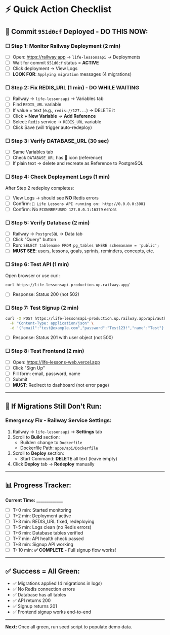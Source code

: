 # ⚡ Quick Action Checklist

## 🎯 Commit `951d0cf` Deployed - DO THIS NOW:

### ☐ Step 1: Monitor Railway Deployment (2 min)
- [ ] Open: https://railway.app → `life-lessonsapi` → Deployments
- [ ] Wait for commit `951d0cf` status = **ACTIVE**
- [ ] Click deployment → View Logs
- [ ] **LOOK FOR**: `Applying migration` messages (4 migrations)

### ☐ Step 2: Fix REDIS_URL (1 min) - DO WHILE WAITING
- [ ] Railway → `life-lessonsapi` → Variables tab
- [ ] Find `REDIS_URL` variable
- [ ] If value = text (e.g., `redis://127...`) → DELETE it
- [ ] Click **+ New Variable** → **Add Reference**
- [ ] Select: `Redis` service → `REDIS_URL` variable
- [ ] Click Save (will trigger auto-redeploy)

### ☐ Step 3: Verify DATABASE_URL (30 sec)
- [ ] Same Variables tab
- [ ] Check `DATABASE_URL` has 🔗 icon (reference)
- [ ] If plain text → delete and recreate as Reference to PostgreSQL

### ☐ Step 4: Check Deployment Logs (1 min)
After Step 2 redeploy completes:
- [ ] View Logs → should see **NO** Redis errors
- [ ] Confirm: `🚀 Life Lessons API running on: http://0.0.0.0:3001`
- [ ] Confirm: No `ECONNREFUSED 127.0.0.1:16379` errors

### ☐ Step 5: Verify Database (2 min)
- [ ] Railway → `PostgreSQL` → Data tab
- [ ] Click "Query" button
- [ ] Run: `SELECT tablename FROM pg_tables WHERE schemaname = 'public';`
- [ ] **MUST SEE**: users, lessons, goals, sprints, reminders, concepts, etc.

### ☐ Step 6: Test API (1 min)
Open browser or use curl:
```bash
curl https://life-lessonsapi-production.up.railway.app/
```
- [ ] Response: Status 200 (not 502)

### ☐ Step 7: Test Signup (2 min)
```bash
curl -X POST https://life-lessonsapi-production.up.railway.app/api/auth/signup \
  -H "Content-Type: application/json" \
  -d '{"email":"test@example.com","password":"Test123!","name":"Test"}'
```
- [ ] Response: Status 201 with user object (not 500)

### ☐ Step 8: Test Frontend (2 min)
- [ ] Open: https://life-lessons-web.vercel.app
- [ ] Click "Sign Up"
- [ ] Fill form: email, password, name
- [ ] Submit
- [ ] **MUST**: Redirect to dashboard (not error page)

---

## 🚨 If Migrations Still Don't Run:

### Emergency Fix - Railway Service Settings:
1. Railway → `life-lessonsapi` → **Settings** tab
2. Scroll to **Build** section:
   - Builder: change to `Dockerfile`
   - Dockerfile Path: `apps/api/Dockerfile`
3. Scroll to **Deploy** section:
   - Start Command: **DELETE** all text (leave empty)
4. Click **Deploy** tab → **Redeploy** manually

---

## 📊 Progress Tracker:

**Current Time:** _____________

- [ ] T+0 min: Started monitoring
- [ ] T+2 min: Deployment active
- [ ] T+3 min: REDIS_URL fixed, redeploying
- [ ] T+5 min: Logs clean (no Redis errors)
- [ ] T+6 min: Database tables verified
- [ ] T+7 min: API health check passed
- [ ] T+8 min: Signup API working
- [ ] T+10 min: **✅ COMPLETE** - Full signup flow works!

---

## ✅ Success = All Green:
- ✅ Migrations applied (4 migrations in logs)
- ✅ No Redis connection errors
- ✅ Database has all tables
- ✅ API returns 200
- ✅ Signup returns 201
- ✅ Frontend signup works end-to-end

---

**Next:** Once all green, run seed script to populate demo data.
